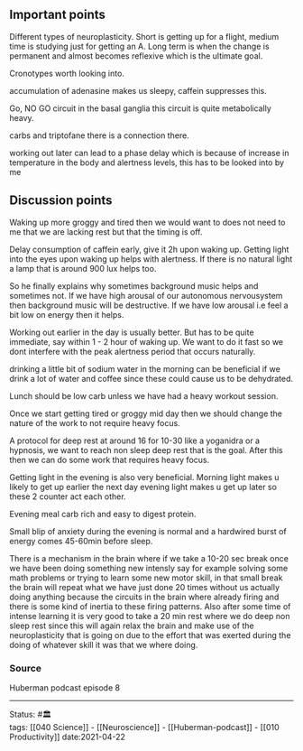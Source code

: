 

## Important points
Different types of neuroplasticity. Short is getting up for a flight, medium time is studying just for getting an A. Long term is when the change is permanent and almost becomes reflexive which is the ultimate goal.

Cronotypes worth looking into. 

accumulation of adenasine makes us sleepy, caffein suppresses this.

Go, NO GO circuit in the basal ganglia this circuit is quite metabolically heavy.

carbs and triptofane there is a connection there. 

working out later can lead to a phase delay which is because of increase in temperature in the body and alertness levels, this has to be looked into by me 

## Discussion points
Waking up more groggy and tired then we would want to does not need to me that we are lacking rest but that the timing is off.

Delay consumption of caffein early, give it 2h upon waking up. Getting light into the eyes upon waking up helps with alertness. If there is no natural light a lamp that is around 900 lux helps too.

So he finally explains why sometimes background music helps and sometimes not. If we have high arousal of our autonomous nervousystem then background music will be destructive. If we have low arousal i.e feel a bit low on energy then it helps. 

Working out earlier in the day is usually better. But has to be quite immediate, say within 1 - 2 hour of waking up. We want to do it fast so we dont interfere with the peak alertness period that occurs naturally. 

drinking a little bit of sodium water in the morning can be beneficial if we drink a lot of water and coffee since these could cause us to be dehydrated. 

Lunch should be low carb unless we have had a heavy workout session.

Once we start getting tired or groggy mid day then we should change the nature of the work to not require heavy focus. 

A protocol for deep rest at around 16 for 10-30 like a yoganidra or a hypnosis, we want to reach non sleep deep rest that is the goal. After this then we can do some work that requires heavy focus. 

Getting light in the evening is also very beneficial. Morning light makes u likely to get up earlier the next day evening light makes u get up later so these 2 counter act each other. 

Evening meal carb rich and easy to digest protein. 

Small blip of anxiety during the evening is normal and a hardwired burst of energy comes 45-60min before sleep. 

There is a mechanism in the brain where if we take a 10-20 sec break once we have been doing something new intensly say for example solving some math problems or trying to learn some new motor skill, in that small break the brain will repeat what we have just done 20 times without us actually doing anything because the circuits in the brain where already firing and there is some kind of inertia to these firing patterns. Also after some time of intense learning it is very good to take a 20 min rest where we do deep non sleep rest since this will again relax the brain and make use of the neuroplasticity that is going on due to the effort that was exerted during the doing of whatever skill it was that we where doing. 



### Source
Huberman podcast episode 8

---
Status: #🏛  
tags: [[040 Science]] - [[Neuroscience]] - [[Huberman-podcast]] - [[010 Productivity]]
date:2021-04-22
